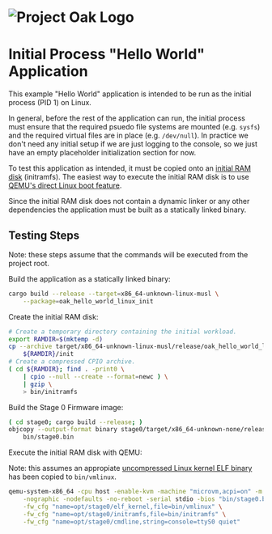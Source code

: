 <!-- Oak Logo Start -->
<!-- An HTML element is intentionally used since GitHub recommends this approach to handle different images in dark/light modes. Ref: https://docs.github.com/en/get-started/writing-on-github/getting-started-with-writing-and-formatting-on-github/basic-writing-and-formatting-syntax#specifying-the-theme-an-image-is-shown-to -->
<!-- markdownlint-disable-next-line MD033 -->
<h1><picture><source media="(prefers-color-scheme: dark)" srcset="docs/oak-logo/svgs/oak-logo-negative.svg?sanitize=true"><source media="(prefers-color-scheme: light)" srcset="docs/oak-logo/svgs/oak-logo.svg?sanitize=true"><img alt="Project Oak Logo" src="docs/oak-logo/svgs/oak-logo.svg?sanitize=true"></picture></h1>
<!-- Oak Logo End -->

# Initial Process "Hello World" Application

This example "Hello World" application is intended to be run as the initial
process (PID 1) on Linux.

In general, before the rest of the application can run, the initial process must
ensure that the required psuedo file systems are mounted (e.g. `sysfs`) and the
required virtual files are in place (e.g. `/dev/null`). In practice we don't
need any initial setup if we are just logging to the console, so we just have an
empty placeholder initialization section for now.

To test this application as intended, it must be copied onto an
[initial RAM disk](https://en.wikipedia.org/wiki/Initial_ramdisk) (initramfs).
The easiest way to execute the initial RAM disk is to use
[QEMU's direct Linux boot feature](https://qemu-project.gitlab.io/qemu/system/linuxboot.html).

Since the initial RAM disk does not contain a dynamic linker or any other
dependencies the application must be built as a statically linked binary.

## Testing Steps

Note: these steps assume that the commands will be executed from the project
root.

Build the application as a statically linked binary:

```bash
cargo build --release --target=x86_64-unknown-linux-musl \
    --package=oak_hello_world_linux_init
```

Create the initial RAM disk:

```bash
# Create a temporary directory containing the initial workload.
export RAMDIR=$(mktemp -d)
cp --archive target/x86_64-unknown-linux-musl/release/oak_hello_world_linux_init \
    ${RAMDIR}/init
# Create a compressed CPIO archive.
( cd ${RAMDIR}; find . -print0 \
    | cpio --null --create --format=newc ) \
    | gzip \
    > bin/initramfs
```

Build the Stage 0 Firmware image:

```bash
( cd stage0; cargo build --release; )
objcopy --output-format binary stage0/target/x86_64-unknown-none/release/oak_stage0 \
    bin/stage0.bin
```

Execute the initial RAM disk with QEMU:

Note: this assumes an appropiate
[uncompressed Linux kernel ELF binary](/docs/development.md#extracting-vmlinux-from-your-linux-installation)
has been copied to `bin/vmlinux`.

```bash
qemu-system-x86_64 -cpu host -enable-kvm -machine "microvm,acpi=on" -m 1G \
    -nographic -nodefaults -no-reboot -serial stdio -bios "bin/stage0.bin" \
    -fw_cfg "name=opt/stage0/elf_kernel,file=bin/vmlinux" \
    -fw_cfg "name=opt/stage0/initramfs,file=bin/initramfs" \
    -fw_cfg "name=opt/stage0/cmdline,string=console=ttyS0 quiet"
```
